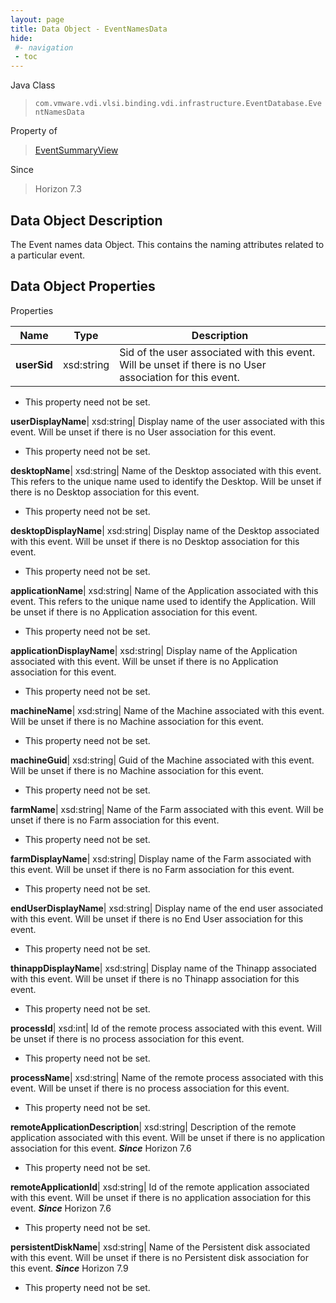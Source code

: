 ```yaml
---
layout: page
title: Data Object - EventNamesData
hide:
 #- navigation
 - toc
---
```






Java Class  
> `com.vmware.vdi.vlsi.binding.vdi.infrastructure.EventDatabase.EventNamesData`

Property of  
> [EventSummaryView](vdi.infrastructure.EventDatabase.EventSummaryView.md#field_detail)

Since  
> Horizon 7.3


## Data Object Description 

The Event names data Object. This contains the naming attributes related to a particular event. 

## Data Object Properties

Properties

Name |  Type |  Description   
---|---|---  
**userSid**|  xsd:string|  Sid of the user associated with this event. Will be unset if there is no User association for this event.   


 * This property need not be set.

  
**userDisplayName**|  xsd:string|  Display name of the user associated with this event. Will be unset if there is no User association for this event.   


 * This property need not be set.

  
**desktopName**|  xsd:string|  Name of the Desktop associated with this event. This refers to the unique name used to identify the Desktop. Will be unset if there is no Desktop association for this event.   


 * This property need not be set.

  
**desktopDisplayName**|  xsd:string|  Display name of the Desktop associated with this event. Will be unset if there is no Desktop association for this event.   


 * This property need not be set.

  
**applicationName**|  xsd:string|  Name of the Application associated with this event. This refers to the unique name used to identify the Application. Will be unset if there is no Application association for this event.   


 * This property need not be set.

  
**applicationDisplayName**|  xsd:string|  Display name of the Application associated with this event. Will be unset if there is no Application association for this event.   


 * This property need not be set.

  
**machineName**|  xsd:string|  Name of the Machine associated with this event. Will be unset if there is no Machine association for this event.   


 * This property need not be set.

  
**machineGuid**|  xsd:string|  Guid of the Machine associated with this event. Will be unset if there is no Machine association for this event.   


 * This property need not be set.

  
**farmName**|  xsd:string|  Name of the Farm associated with this event. Will be unset if there is no Farm association for this event.   


 * This property need not be set.

  
**farmDisplayName**|  xsd:string|  Display name of the Farm associated with this event. Will be unset if there is no Farm association for this event.   


 * This property need not be set.

  
**endUserDisplayName**|  xsd:string|  Display name of the end user associated with this event. Will be unset if there is no End User association for this event.   


 * This property need not be set.

  
**thinappDisplayName**|  xsd:string|  Display name of the Thinapp associated with this event. Will be unset if there is no Thinapp association for this event.   


 * This property need not be set.

  
**processId**|  xsd:int|  Id of the remote process associated with this event. Will be unset if there is no process association for this event.   


 * This property need not be set.

  
**processName**|  xsd:string|  Name of the remote process associated with this event. Will be unset if there is no process association for this event.   


 * This property need not be set.

  
**remoteApplicationDescription**|  xsd:string|  Description of the remote application associated with this event. Will be unset if there is no application association for this event.  **_Since_** Horizon 7.6  


 * This property need not be set.

  
**remoteApplicationId**|  xsd:string|  Id of the remote application associated with this event. Will be unset if there is no application association for this event.  **_Since_** Horizon 7.6  


 * This property need not be set.

  
**persistentDiskName**|  xsd:string|  Name of the Persistent disk associated with this event. Will be unset if there is no Persistent disk association for this event.  **_Since_** Horizon 7.9  


 * This property need not be set.

  
  

  
